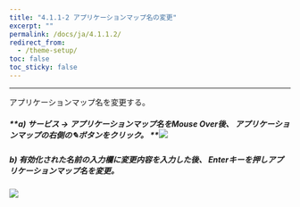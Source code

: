 ```yaml
---
title: "4.1.1-2 アプリケーションマップ名の変更"
excerpt: ""
permalink: /docs/ja/4.1.1.2/
redirect_from:
  - /theme-setup/
toc: false
toc_sticky: false
---
```



---

アプリケーションマップ名を変更する。

##### **a\) サービス → アプリケーションマップ名をMouse Over後、 アプリケーションマップの右側の✎ボタンをクリック。 **![](/assets/JP/2.5/3.1.1-2_1.png)

##### b\) 有効化された名前の入力欄に変更内容を入力した後、 Enterキーを押しアプリケーションマップ名を変更。

![](/assets/JP/2.5/3.1.1-2_2.png)

